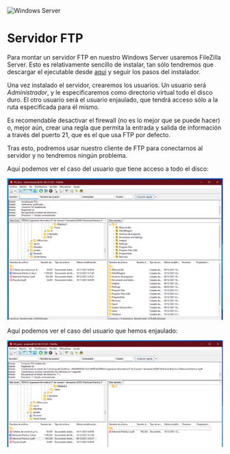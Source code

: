 ![Windows Server](https://img.shields.io/badge/Windows%20Server-0078D6?style=for-the-badge&logo=windows&logoColor=white)

# Servidor FTP

Para montar un servidor FTP en nuestro Windows Server usaremos FileZilla Server. Esto es relativamente sencillo de instalar, tan sólo tendremos que descargar el ejecutable desde [aquí](https://filezilla-project.org/download.php?type=server) y seguir los pasos del instalador.

Una vez instalado el servidor, crearemos los usuarios. Un usuario será _Administrador_, y le especificaremos como directorio virtual todo el disco duro. El otro usuario será el usuario enjaulado, que tendrá acceso sólo a la ruta especificada para él mismo.

Es recomendable desactivar el firewall (no es lo mejor que se puede hacer) o, mejor aún, crear una regla que permita la entrada y salida de información a través del puerto 21, que es el que usa FTP por defecto.

Tras esto, podremos usar nuestro cliente de FTP para conectarnos al servidor y no tendremos ningún problema.

Aquí podemos ver el caso del usuario que tiene acceso a todo el disco:

![FTP All Access](images/ws_ftp_free.png)

Aquí podemos ver el caso del usuario que hemos enjaulado:

![FTP Jaula](images/ws_ftp_jaula.png)
